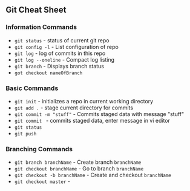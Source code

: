 ## Git Cheat Sheet
### Information Commands
* `git status` - status of current git repo
* `git config -l` - List configuration of repo
* `git log` - log of commits in this repo
* `git log --oneline` - Compact log listing
* `git branch` - Displays branch status
*  `got checkout nameOfBranch`

### Basic Commands
* `git init` - initializes a repo in current working directory
* `git add .` - stage current directory for commits
* `git commit -m "stuff"` - Commits staged data with message "stuff"
* `git commit ` - commits staged data, enter message in vi editor
* `git status`
* `git push`


### Branching Commands
* `git branch branchName` - Create branch `branchName`
* `git checkout branchName` - Go to branch `branchName`
* `git checkout -b branchName` -  Create and checkout `branchName`
* `git checkout master` - 
